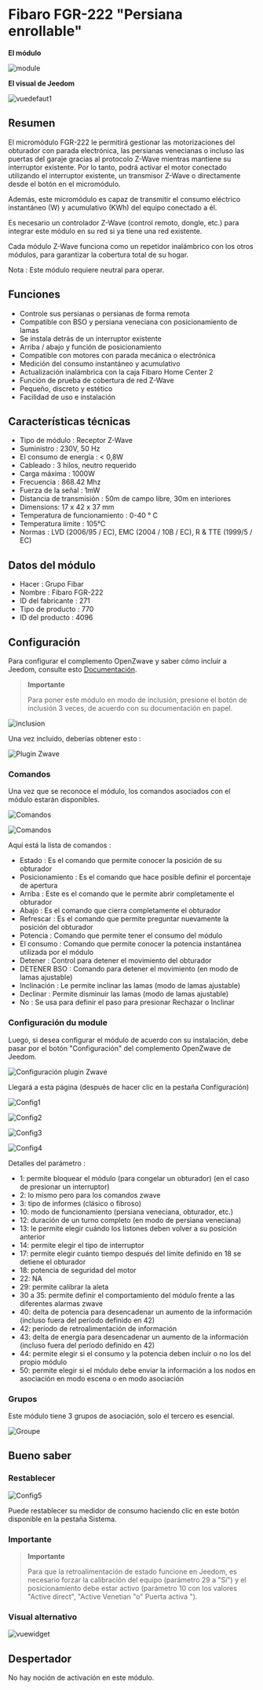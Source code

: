 # Fibaro FGR-222 "Persiana enrollable"

**El módulo**

![module](images/fibaro.fgr222/module.jpg)

**El visual de Jeedom**

![vuedefaut1](images/fibaro.fgrm222/vuedefaut1.jpg)

## Resumen

El micromódulo FGR-222 le permitirá gestionar las motorizaciones del obturador con parada electrónica, las persianas venecianas o incluso las puertas del garaje gracias al protocolo Z-Wave mientras mantiene su interruptor existente. Por lo tanto, podrá activar el motor conectado utilizando el interruptor existente, un transmisor Z-Wave o directamente desde el botón en el micromódulo.

Además, este micromódulo es capaz de transmitir el consumo eléctrico instantáneo (W) y acumulativo (KWh) del equipo conectado a él.

Es necesario un controlador Z-Wave (control remoto, dongle, etc.) para integrar este módulo en su red si ya tiene una red existente.

Cada módulo Z-Wave funciona como un repetidor inalámbrico con los otros módulos, para garantizar la cobertura total de su hogar.

Nota : Este módulo requiere neutral para operar.

## Funciones

-   Controle sus persianas o persianas de forma remota
-   Compatible con BSO y persiana veneciana con posicionamiento de lamas
-   Se instala detrás de un interruptor existente
-   Arriba / abajo y función de posicionamiento
-   Compatible con motores con parada mecánica o electrónica
-   Medición del consumo instantáneo y acumulativo
-   Actualización inalámbrica con la caja Fibaro Home Center 2
-   Función de prueba de cobertura de red Z-Wave
-   Pequeño, discreto y estético
-   Facilidad de uso e instalación

## Características técnicas

-   Tipo de módulo : Receptor Z-Wave
-   Suministro : 230V, 50 Hz
-   El consumo de energía : &lt; 0,8W
-   Cableado : 3 hilos, neutro requerido
-   Carga máxima : 1000W
-   Frecuencia : 868.42 Mhz
-   Fuerza de la señal : 1mW
-   Distancia de transmisión : 50m de campo libre, 30m en interiores
-   Dimensions: 17 x 42 x 37 mm
-   Temperatura de funcionamiento : 0-40 ° C
-   Temperatura límite : 105°C
-   Normas : LVD (2006/95 / EC), EMC (2004 / 10B / EC), R & TTE (1999/5 / EC)

## Datos del módulo

-   Hacer : Grupo Fibar
-   Nombre : Fibaro FGR-222
-   ID del fabricante : 271
-   Tipo de producto : 770
-   ID del producto : 4096

## Configuración

Para configurar el complemento OpenZwave y saber cómo incluir a Jeedom, consulte esto [Documentación](https://doc.jeedom.com/es_ES/plugins/automation%20protocol/openzwave/).

> **Importante**
>
> Para poner este módulo en modo de inclusión, presione el botón de inclusión 3 veces, de acuerdo con su documentación en papel.

![inclusion](images/fibaro.fgrm222/inclusion.jpg)

Una vez incluido, deberías obtener esto :

![Plugin Zwave](images/fibaro.fgrm222/information.jpg)

### Comandos

Una vez que se reconoce el módulo, los comandos asociados con el módulo estarán disponibles.

![Comandos](images/fibaro.fgrm222/commandes.jpg)

![Comandos](images/fibaro.fgrm222/commandes2.jpg)

Aquí está la lista de comandos :

-   Estado : Es el comando que permite conocer la posición de su obturador
-   Posicionamiento : Es el comando que hace posible definir el porcentaje de apertura
-   Arriba : Este es el comando que le permite abrir completamente el obturador
-   Abajo : Es el comando que cierra completamente el obturador
-   Refrescar : Es el comando que permite preguntar nuevamente la posición del obturador
-   Potencia : Comando que permite tener el consumo del módulo
-   El consumo : Comando que permite conocer la potencia instantánea utilizada por el módulo
-   Detener : Control para detener el movimiento del obturador
-   DETENER BSO : Comando para detener el movimiento (en modo de lamas ajustable)
-   Inclinación : Le permite inclinar las lamas (modo de lamas ajustable)
-   Declinar : Permite disminuir las lamas (modo de lamas ajustable)
-   No : Se usa para definir el paso para presionar Rechazar o Inclinar

### Configuración du module

Luego, si desea configurar el módulo de acuerdo con su instalación, debe pasar por el botón "Configuración" del complemento OpenZwave de Jeedom.

![Configuración plugin Zwave](images/plugin/bouton_configuration.jpg)

Llegará a esta página (después de hacer clic en la pestaña Configuración)

![Config1](images/fibaro.fgrm222/config1.jpg)

![Config2](images/fibaro.fgrm222/config2.jpg)

![Config3](images/fibaro.fgrm222/config3.jpg)

![Config4](images/fibaro.fgrm222/config4.jpg)

Detalles del parámetro :

-   1: permite bloquear el módulo (para congelar un obturador) (en el caso de presionar un interruptor)
-   2: lo mismo pero para los comandos zwave
-   3: tipo de informes (clásico o fibroso)
-   10: modo de funcionamiento (persiana veneciana, obturador, etc.)
-   12: duración de un turno completo (en modo de persiana veneciana)
-   13: le permite elegir cuándo los listones deben volver a su posición anterior
-   14: permite elegir el tipo de interruptor
-   17: permite elegir cuánto tiempo después del límite definido en 18 se detiene el obturador
-   18: potencia de seguridad del motor
-   22: NA
-   29: permite calibrar la aleta
-   30 a 35: permite definir el comportamiento del módulo frente a las diferentes alarmas zwave
-   40: delta de potencia para desencadenar un aumento de la información (incluso fuera del período definido en 42)
-   42: período de retroalimentación de información
-   43: delta de energía para desencadenar un aumento de la información (incluso fuera del período definido en 42)
-   44: permite elegir si el consumo y la potencia deben incluir o no los del propio módulo
-   50: permite elegir si el módulo debe enviar la información a los nodos en asociación en modo escena o en modo asociación

### Grupos

Este módulo tiene 3 grupos de asociación, solo el tercero es esencial.

![Groupe](images/fibaro.fgrm222/groupe.jpg)

## Bueno saber

### Restablecer

![Config5](images/fibaro.fgrm222/config5.jpg)

Puede restablecer su medidor de consumo haciendo clic en este botón disponible en la pestaña Sistema.

### Importante

> **Importante**
>
> Para que la retroalimentación de estado funcione en Jeedom, es necesario forzar la calibración del equipo (parámetro 29 a "Sí") y el posicionamiento debe estar activo (parámetro 10 con los valores "Active direct", "Active Venetian "o" Puerta activa ").

### Visual alternativo

![vuewidget](images/fibaro.fgrm222/vuewidget.jpg)

## Despertador

No hay noción de activación en este módulo.
